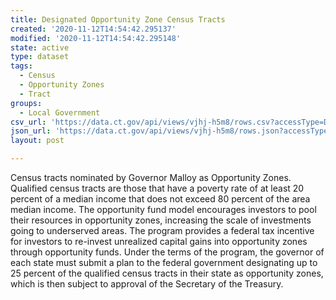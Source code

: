 ```yaml
---
title: Designated Opportunity Zone Census Tracts
created: '2020-11-12T14:54:42.295137'
modified: '2020-11-12T14:54:42.295148'
state: active
type: dataset
tags:
  - Census
  - Opportunity Zones
  - Tract
groups:
  - Local Government
csv_url: 'https://data.ct.gov/api/views/vjhj-h5m8/rows.csv?accessType=DOWNLOAD'
json_url: 'https://data.ct.gov/api/views/vjhj-h5m8/rows.json?accessType=DOWNLOAD'
layout: post

---
```

Census tracts nominated by Governor Malloy as Opportunity Zones. Qualified census tracts are those that have a poverty rate of at least 20 percent of a median income that does not exceed 80 percent of the area median income. The opportunity fund model encourages investors to pool their resources in opportunity zones, increasing the scale of investments going to underserved areas. The program provides a federal tax incentive for investors to re-invest unrealized capital gains into opportunity zones through opportunity funds. Under the terms of the program, the governor of each state must submit a plan to the federal government designating up to 25 percent of the qualified census tracts in their state as opportunity zones, which is then subject to approval of the Secretary of the Treasury.
